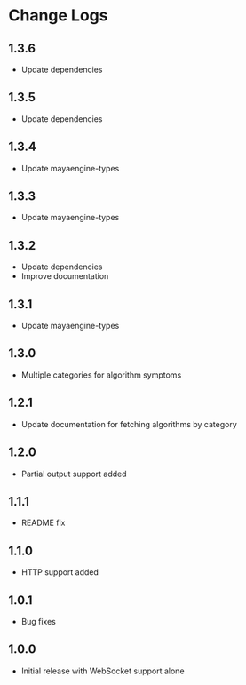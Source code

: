 # Change Logs

## 1.3.6

- Update dependencies

## 1.3.5

- Update dependencies

## 1.3.4

- Update mayaengine-types

## 1.3.3

- Update mayaengine-types

## 1.3.2

- Update dependencies
- Improve documentation

## 1.3.1

- Update mayaengine-types

## 1.3.0

- Multiple categories for algorithm symptoms

## 1.2.1

- Update documentation for fetching algorithms by category

## 1.2.0

- Partial output support added

## 1.1.1

- README fix

## 1.1.0

- HTTP support added

## 1.0.1

- Bug fixes

## 1.0.0

- Initial release with WebSocket support alone
